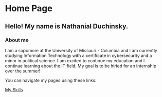 # Home Page 
## Hello! My name is **Nathanial Duchinsky.** 

### About me
I am a sopomore at the University of Missouri - Columbia and I am currently studying Information Technology with a certificate in cybersecurity and a minor in political science. I am excited to continue my education and I continue learning about the IT field. My goal is to be hiried for an internship over the summer! 

You can navigate my pages using these links: 

[My Skills](./myskills.md)
